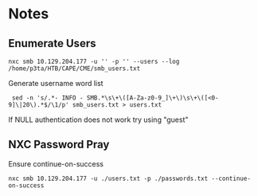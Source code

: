 # Notes

## Enumerate Users

```
nxc smb 10.129.204.177 -u '' -p '' --users --log /home/p3ta/HTB/CAPE/CME/smb_users.txt
```

Generate username word list

```
 sed -n 's/.*- INFO - SMB.*\s\+\([A-Za-z0-9_]\+\)\s\+\([<0-9]\|20\).*$/\1/p' smb_users.txt > users.txt
```

If NULL authentication does not work try using "guest"

## NXC Password Pray

Ensure continue-on-success

```
nxc smb 10.129.204.177 -u ./users.txt -p ./passwords.txt --continue-on-success
```

